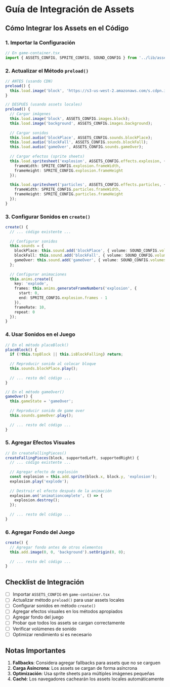 # Guía de Integración de Assets

## Cómo Integrar los Assets en el Código

### 1. Importar la Configuración

```typescript
// En game-container.tsx
import { ASSETS_CONFIG, SPRITE_CONFIG, SOUND_CONFIG } from '../lib/assets-config';
```

### 2. Actualizar el Método `preload()`

```typescript
// ANTES (usando CDN)
preload() {
  this.load.image('block', 'https://s3-us-west-2.amazonaws.com/s.cdpn.io/141552/block_1.png');
}

// DESPUÉS (usando assets locales)
preload() {
  // Cargar imágenes
  this.load.image('block', ASSETS_CONFIG.images.block);
  this.load.image('background', ASSETS_CONFIG.images.background);
  
  // Cargar sonidos
  this.load.audio('blockPlace', ASSETS_CONFIG.sounds.blockPlace);
  this.load.audio('blockFall', ASSETS_CONFIG.sounds.blockFall);
  this.load.audio('gameOver', ASSETS_CONFIG.sounds.gameOver);
  
  // Cargar efectos (sprite sheets)
  this.load.spritesheet('explosion', ASSETS_CONFIG.effects.explosion, {
    frameWidth: SPRITE_CONFIG.explosion.frameWidth,
    frameHeight: SPRITE_CONFIG.explosion.frameHeight
  });
  
  this.load.spritesheet('particles', ASSETS_CONFIG.effects.particles, {
    frameWidth: SPRITE_CONFIG.particles.frameWidth,
    frameHeight: SPRITE_CONFIG.particles.frameHeight
  });
}
```

### 3. Configurar Sonidos en `create()`

```typescript
create() {
  // ... código existente ...
  
  // Configurar sonidos
  this.sounds = {
    blockPlace: this.sound.add('blockPlace', { volume: SOUND_CONFIG.volumes.effects }),
    blockFall: this.sound.add('blockFall', { volume: SOUND_CONFIG.volumes.effects }),
    gameOver: this.sound.add('gameOver', { volume: SOUND_CONFIG.volumes.effects })
  };
  
  // Configurar animaciones
  this.anims.create({
    key: 'explode',
    frames: this.anims.generateFrameNumbers('explosion', { 
      start: 0, 
      end: SPRITE_CONFIG.explosion.frames - 1 
    }),
    frameRate: 10,
    repeat: 0
  });
}
```

### 4. Usar Sonidos en el Juego

```typescript
// En el método placeBlock()
placeBlock() {
  if (!this.topBlock || this.isBlockFalling) return;
  
  // Reproducir sonido al colocar bloque
  this.sounds.blockPlace.play();
  
  // ... resto del código ...
}

// En el método gameOver()
gameOver() {
  this.gameState = 'gameOver';
  
  // Reproducir sonido de game over
  this.sounds.gameOver.play();
  
  // ... resto del código ...
}
```

### 5. Agregar Efectos Visuales

```typescript
// En createFallingPieces()
createFallingPieces(block, supportedLeft, supportedRight) {
  // ... código existente ...
  
  // Agregar efecto de explosión
  const explosion = this.add.sprite(block.x, block.y, 'explosion');
  explosion.play('explode');
  
  // Destruir el efecto después de la animación
  explosion.on('animationcomplete', () => {
    explosion.destroy();
  });
  
  // ... resto del código ...
}
```

### 6. Agregar Fondo del Juego

```typescript
create() {
  // Agregar fondo antes de otros elementos
  this.add.image(0, 0, 'background').setOrigin(0, 0);
  
  // ... resto del código ...
}
```

## Checklist de Integración

- [ ] Importar `ASSETS_CONFIG` en `game-container.tsx`
- [ ] Actualizar método `preload()` para usar assets locales
- [ ] Configurar sonidos en método `create()`
- [ ] Agregar efectos visuales en los métodos apropiados
- [ ] Agregar fondo del juego
- [ ] Probar que todos los assets se cargan correctamente
- [ ] Verificar volúmenes de sonido
- [ ] Optimizar rendimiento si es necesario

## Notas Importantes

1. **Fallbacks**: Considera agregar fallbacks para assets que no se carguen
2. **Carga Asíncrona**: Los assets se cargan de forma asíncrona
3. **Optimización**: Usa sprite sheets para múltiples imágenes pequeñas
4. **Caché**: Los navegadores cachearán los assets locales automáticamente 